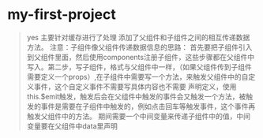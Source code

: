 # my-first-project

> yes
主要针对缓存进行了处理
添加了父组件和子组件之间的相互传递数据方法。
注意：子组件像父组件传递数据信息的思路：
首先要把子组件引入到父组件里面，然后使用components注册子组件，这些步骤都在父组件中写入。第二步，写子组件，格式与父组件中一样，（如果父组件传到子组件需要定义一个props）,在子组件中需要写一个方法，来触发父组件中的自定义事件，这个自定义事件不需要写具体内容也不需要 声明定义，使用this.$emit触发，触发后会在父组件中触发的事件会又触发一个方法，被触发的事件是需要在子组件中触发的，例如点击回车等触发事件，这个事件再触发父组件中的方法。
期间需要一个中间变量来传递子组件中的值，中间变量要在父组件中data里声明

